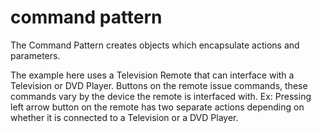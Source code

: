 # command pattern

The Command Pattern creates objects which encapsulate actions and parameters.

The example here uses a Television Remote that can interface with a Television or DVD Player. Buttons on the remote issue commands, these commands vary by the device the remote is interfaced with. Ex: Pressing left arrow button on the remote has two separate actions depending on whether it is connected to a Television or a DVD Player.
